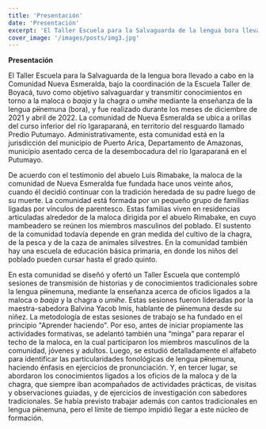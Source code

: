 ```yaml
---
title: 'Presentación'
date: 'Presentación'
excerpt: 'El Taller Escuela para la Salvaguarda de la lengua bora llevado a cabo en la Comunidad Nueva Esmeralda'
cover_image: '/images/posts/img3.jpg'
---
```


**Presentación**

El Taller Escuela para la Salvaguarda de la lengua bora llevado a cabo en la Comunidad Nueva Esmeralda, bajo la coordinación de la Escuela Taller de Boyacá, tuvo como objetivo salvaguardar y transmitir conocimientos en torno a la maloca o *baaja* y la chagra o *um~~i~~he* mediante la enseñanza de la lengua p~~íí~~nemuna (bora), y fue realizado durante los meses de diciembre de 2021 y abril de 2022. La comunidad de Nueva Esmeralda se ubica a orillas del curso inferior del río Igaraparaná, en territorio del resguardo llamado Predio Putumayo. Administrativamente, esta comunidad está en la jurisdicción del municipio de Puerto Arica, Departamento de Amazonas, municipio asentado cerca de la desembocadura del río Igaraparaná en el Putumayo.

De acuerdo con el testimonio del abuelo Luis Rimabake, la maloca de la comunidad de Nueva Esmeralda fue fundada hace unos veinte años, cuando él decidió continuar con la tradición heredada de su padre luego de su muerte. La comunidad está formada por un pequeño grupo de familias ligadas por vínculos de parentesco. Estas familias viven en residencias articuladas alrededor de la maloca dirigida por el abuelo Rimabake, en cuyo mambeadero se reúnen los miembros masculinos del poblado. El sustento de la comunidad todavía depende en gran medida del cultivo de la chagra, de la pesca y de la caza de animales silvestres. En la comunidad también hay una escuela de educación básica primaria, en donde los niños del poblado pueden cursar hasta el grado quinto.    

En esta comunidad se diseñó y ofertó un Taller Escuela que contempló sesiones de transmisión de historias y de conocimientos tradicionales sobre la lengua p~~íí~~nemuna, mediante la enseñanza acerca de oficios ligados a la maloca o *baaja* y la chagra o *um~~i~~he*. Estas sesiones fueron lideradas por la maestra-sabedora Balvina Yacob Imis, hablante de p~~íí~~nemuna desde su niñez. La metodología de estas sesiones de trabajo se ha fundado en el principio "Aprender haciendo". Por eso, antes de iniciar propiamente las actividades formativas, se adelantó también una “minga” para reparar el techo de la maloca, en la cual participaron los miembros masculinos de la comunidad, jóvenes y adultos. Luego, se estudió detalladamente el alfabeto para identificar las particularidades fonológicas de lengua p~~íí~~nemuna, haciendo énfasis en ejercicios de pronunciación. Y, en tercer lugar, se abordaron los conocimientos ligados a los oficios de la maloca y de la chagra, que siempre iban acompañados de actividades prácticas, de visitas y observaciones guiadas, y de ejercicios de investigación con sabedores tradicionales. Se había previsto trabajar además con cantos tradicionales en lengua p~~íí~~nemuna, pero el límite de tiempo impidió llegar a este núcleo de formación. 


